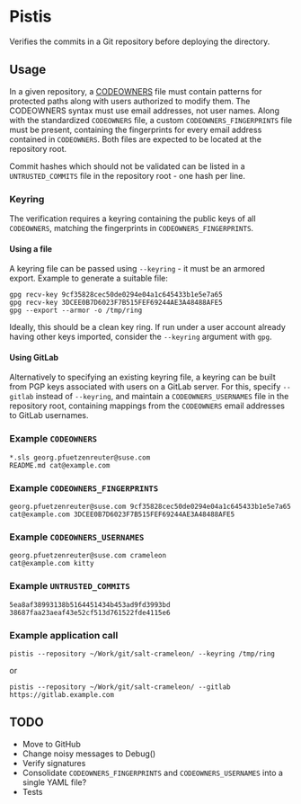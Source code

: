 # Pistis

Verifies the commits in a Git repository before deploying the directory.

## Usage

In a given repository, a [CODEOWNERS](https://docs.github.com/en/repositories/managing-your-repositorys-settings-and-features/customizing-your-repository/about-code-owners) file must contain patterns for protected paths along with users authorized to modify them. The CODEOWNERS syntax must use email addresses, not user names.
Along with the standardized `CODEOWNERS` file, a custom `CODEOWNERS_FINGERPRINTS` file must be present, containing the fingerprints for every email address contained in `CODEOWNERS`.
Both files are expected to be located at the repository root.

Commit hashes which should not be validated can be listed in a `UNTRUSTED_COMMITS` file in the repository root - one hash per line.

### Keyring

The verification requires a keyring containing the public keys of all `CODEOWNERS`, matching the fingerprints in `CODEOWNERS_FINGERPRINTS`.

#### Using a file

A keyring file can be passed using `--keyring` - it must be an armored export. Example to generate a suitable file:

```
gpg recv-key 9cf35828cec50de0294e04a1c645433b1e5e7a65
gpg recv-key 3DCEE0B7D6023F7B515FEF69244AE3A48488AFE5
gpg --export --armor -o /tmp/ring
```

Ideally, this should be a clean key ring. If run under a user account already having other keys imported, consider the `--keyring` argument with `gpg`.

#### Using GitLab

Alternatively to specifying an existing keyring file, a keyring can be built from PGP keys associated with users on a GitLab server.
For this, specify `--gitlab` instead of `--keyring`, and maintain a `CODEOWNERS_USERNAMES` file in the repository root, containing mappings from the `CODEOWNERS` email addresses to GitLab usernames.

### Example `CODEOWNERS`

```
*.sls georg.pfuetzenreuter@suse.com
README.md cat@example.com
```

### Example `CODEOWNERS_FINGERPRINTS`

```
georg.pfuetzenreuter@suse.com 9cf35828cec50de0294e04a1c645433b1e5e7a65
cat@example.com 3DCEE0B7D6023F7B515FEF69244AE3A48488AFE5
```

### Example `CODEOWNERS_USERNAMES`

```
georg.pfuetzenreuter@suse.com crameleon
cat@example.com kitty
```

### Example `UNTRUSTED_COMMITS`

```
5ea8af38993138b5164451434b453ad9fd3993bd
38687faa23aeaf43e52cf513d761522fde4115e6
```

### Example application call

```
pistis --repository ~/Work/git/salt-crameleon/ --keyring /tmp/ring
```

or

```
pistis --repository ~/Work/git/salt-crameleon/ --gitlab https://gitlab.example.com
```

## TODO

- Move to GitHub
- Change noisy messages to Debug()
- Verify signatures
- Consolidate `CODEOWNERS_FINGERPRINTS` and `CODEOWNERS_USERNAMES` into a single YAML file?
- Tests
